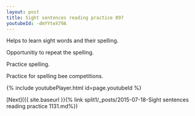 ```yaml
---
layout: post
title: Sight sentences reading practice 897
youtubeId: -dmYYteX79A
---
```

 
 
Helps to learn sight words and their spelling.

Opportunitiy to repeat the spelling. 

Practice spelling. 
 
Practice for spelling bee competitions. 
 
{% include youtubePlayer.html id=page.youtubeId %}
 
 

[Next]({{ site.baseurl }}{% link  split1/_posts/2015-07-18-Sight sentences reading practice 1131.md%})
 
